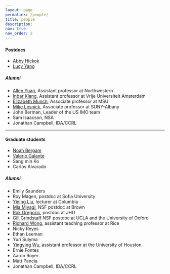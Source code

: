 ```yaml
---
layout: page
permalink: /people/
title: people
description: 
nav: true
nav_order: 2
---
```


<h4> Postdocs </h4>

<ul>

<li> <a href="https://www.math.columbia.edu/~ahickok/">Abby Hickok</a> </li>

<li> <a href="https://lzyang257.github.io/">Lucy Yang</a></li>

</ul>

<h5> Alumni </h5>

<ul>

<li> <a href="https://allenyuan.me/">Allen Yuan</a>, Assistant professor at Northwestern</li>

<li> <a href="https://research.vu.nl/en/persons/inbar-klang">Inbar Klang</a>, Assistant professor at Vrije Universiteit Amsterdam</li>

<li> <a href="https://elizabethmunch.com/">Elizabeth Munch</a>, Associate professor at MSU </li>

<li> <a href="https://www.albany.edu/~ml644186/">Mike Lesnick</a>, Associate professor at SUNY-Albany</li>

<li> John Berman, Leader of the US IMO team </li>

<li> Sam Isaacson, NSA </li>

<li> Jonathan Campbell, IDA/CCRL </li>

</ul>

<hr />

<h4> Graduate students </h4>

<ul>

<li> <a href="https://njbergam.github.io/">Noah Bergam</a> </li>

<li> <a href="">Valerio Galante</a> </li>

<li> Sang min Ko</li>

<li> Carlos Alvarado </li>

</ul>

<h5> Alumni </h5>

<ul>

<li> Emily Saunders </li>

<li> Roy Magen, postdoc at Sofia University</li>

<li> <a href="https://imyiningliu.github.io/">Yining Liu</a>, lecturer at Columbia</li>

<li> <a href="https://miriammiyagi.github.io/">Mia Miyagi</a>, NSF postdoc at Brown</li>

<li> <a href="https://sites.google.com/view/rokgregoric/home">Rok Gregoric</a>, postdoc at JHU </li>

<li> <a href="https://www.maths.ox.ac.uk/people/gillian.grindstaff">Gill Grindstaff</a> NSF postdoc at UCLA and the University of Oxford </li>

<li> <a href="https://rwongmath.github.io/">Richard Wong</a>, assistant teaching professor at Rice</li>

<li> Nicky Reyes </li>

<li> Ethan Leeman </li>

<li> Yuri Sulyma </li>

<li> <a href="https://www.yingyingwu.io/">Yingying Wu</a>, assistant professor at the University of Houston </li>

<li> Ernie Fontes</li>

<li> Aaron Royer </li>

<li> Matt Pancia </li>

<li> Jonathan Campbell, IDA/CCRL </li>

</ul>

